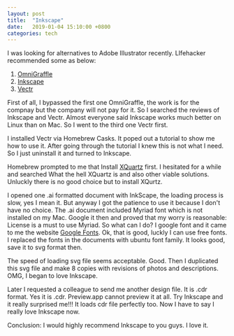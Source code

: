 ```yaml
---
layout: post
title:  "Inkscape"
date:   2019-01-04 15:10:00 +0800
categories: tech
---
```


I was looking for alternatives to Adobe Illustrator recently. LIfehacker recommended some as below:
1. [OmniGraffle](https://www.omnigroup.com/omnigraffle/)
2. [Inkscape](https://inkscape.org)
3. [Vectr](https://vectr.com)

First of all, I bypassed the first one OmniGraffle, the work is for the compnay but the company will not pay for it. So I searched the reviews of Inkscape and Vectr. Almost everyone said Inkscape works much better on Linux than on Mac. So I went to the third one Vectr first.

I installed Vectr via Homebrew Casks. It poped out a tutorial to show me how to use it. After going through the tutorial I knew this is not what I need. So I just uninstall it and turned to Inkscape.

Homebrew prompted to me that Install [XQuartz](https://www.xquartz.org) first. I hesitated for a while and searched What the hell XQuartz is and also other viable solutions. Unluckly there is no good choice but to install XQurtz.

I opened one .ai formatted document with InkScape, the loading process is slow, yes I mean it. But anyway I got the patience to use it because I don't have no choice. The .ai document included Myriad font which is not installed on my Mac. Google it then and proved that my worry is reasonable: License is a must to use Myriad. So what can I do? I google font and it came to me the website [Google Fonts](https://fonts.google.com). Ok, that is good, luckly I can use free fonts. I replaced the fonts in the documents with ubuntu font family. It looks good, save it to svg format then.

The speed of loading svg file seems acceptable. Good. Then I duplicated this svg file and make 8 copies with revisions of photos and descriptions. OMG, I began to love Inkscape. 

Later I requested a colleague to send me another design file. It is .cdr format. Yes it is .cdr. Preview.app cannot preview it at all. Try Inkscape and it really surprised me!!! It loads cdr file perfectly too. Now I have to say I really love Inkscape now.

Conclusion: I would highly recommend Inkscape to you guys. I love it.


